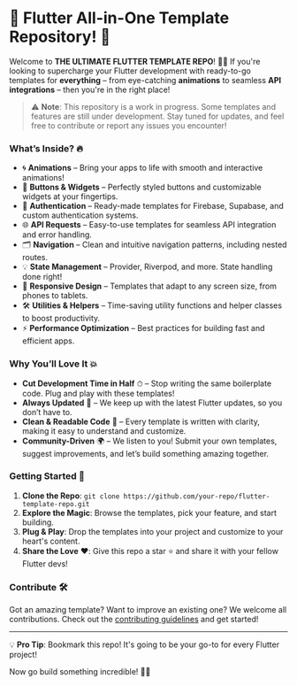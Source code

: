 # 🚀 Flutter All-in-One Template Repository! 🎉

Welcome to **THE ULTIMATE FLUTTER TEMPLATE REPO**! 💙🚀 If you're looking to supercharge your Flutter development with ready-to-go templates for **everything** – from eye-catching **animations** to seamless **API integrations** – then you're in the right place!

> ⚠️ **Note**: This repository is a work in progress. Some templates and features are still under development. Stay tuned for updates, and feel free to contribute or report any issues you encounter!

### What’s Inside? 🔥
- 🌀 **Animations** – Bring your apps to life with smooth and interactive animations!
- 🎨 **Buttons & Widgets** – Perfectly styled buttons and customizable widgets at your fingertips.
- 🔑 **Authentication** – Ready-made templates for Firebase, Supabase, and custom authentication systems.
- 🌐 **API Requests** – Easy-to-use templates for seamless API integration and error handling.
- 🗂️ **Navigation** – Clean and intuitive navigation patterns, including nested routes.
- 💡 **State Management** – Provider, Riverpod, and more. State handling done right!
- 📱 **Responsive Design** – Templates that adapt to any screen size, from phones to tablets.
- 🛠 **Utilities & Helpers** – Time-saving utility functions and helper classes to boost productivity.
- ⚡ **Performance Optimization** – Best practices for building fast and efficient apps.

### Why You’ll Love It 💥
- **Cut Development Time in Half** ⏱ – Stop writing the same boilerplate code. Plug and play with these templates!
- **Always Updated** 🔄 – We keep up with the latest Flutter updates, so you don’t have to.
- **Clean & Readable Code** 🧼 – Every template is written with clarity, making it easy to understand and customize.
- **Community-Driven** 🌍 – We listen to you! Submit your own templates, suggest improvements, and let’s build something amazing together.

### Getting Started 🚀
1. **Clone the Repo**: `git clone https://github.com/your-repo/flutter-template-repo.git`
2. **Explore the Magic**: Browse the templates, pick your feature, and start building.
3. **Plug & Play**: Drop the templates into your project and customize to your heart's content.
4. **Share the Love** ❤️: Give this repo a star ⭐ and share it with your fellow Flutter devs!

### Contribute 🛠
Got an amazing template? Want to improve an existing one? We welcome all contributions. Check out the [contributing guidelines](https://github.com/aaditya-jagdale/flutter_templates/blob/master/contribution-guideline) and get started!

---

💡 **Pro Tip**: Bookmark this repo! It's going to be your go-to for every Flutter project! 

Now go build something incredible! 🚀✨
